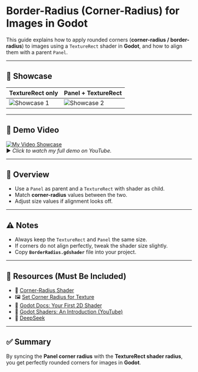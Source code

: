 # Border-Radius (Corner-Radius) for Images in Godot

This guide explains how to apply rounded corners (**corner-radius / border-radius**) to images using a `TextureRect` shader in **Godot**, and how to align them with a parent `Panel`.

---

## 📸 Showcase

| TextureRect only | Panel + TextureRect |
|----------------|---------------------------|
| ![Showcase 1](https://godotshaders.com/wp-content/uploads/2025/09/img-1.png) | ![Showcase 2](https://godotshaders.com/wp-content/uploads/2025/09/img-2.png) |

---

## 🎥 Demo Video

[![My Video Showcase](https://img.youtube.com/vi/UM1I97-V_I8/0.jpg)](https://www.youtube.com/watch?v=UM1I97-V_I8)  
▶️ *Click to watch my full demo on YouTube.*

---

## 🎯 Overview
- Use a `Panel` as parent and a `TextureRect` with shader as child.  
- Match **corner-radius** values between the two.  
- Adjust size values if alignment looks off.  

---

## ⚠️ Notes
- Always keep the `TextureRect` and `Panel` the same size.  
- If corners do not align perfectly, tweak the shader size slightly.  
- Copy **`BorderRadius.gdshader`** file into your project.  

---

## 🔗 Resources (Must Be Included)

- 🎨 [Corner-Radius Shader](https://godotshaders.com/shader/corner-radius/)  
- 🖼 [Set Corner Radius for Texture](https://godotshaders.com/shader/set-corner-radius-for-texture/)  
- 📘 [Godot Docs: Your First 2D Shader](https://docs.godotengine.org/en/3.6/tutorials/shaders/your_first_shader/your_first_2d_shader.html)  
- 🎥 [Godot Shaders: An Introduction (YouTube)](https://www.youtube.com/watch?v=JM09avtMlmE)  
- 🤖 [DeepSeek](https://chat.deepseek.com/)  

---

## ✅ Summary
By syncing the **Panel corner radius** with the **TextureRect shader radius**, you get perfectly rounded corners for images in **Godot**.
